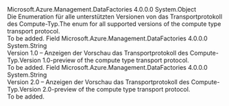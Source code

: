 <Type Name="TransportProtocolVersion" FullName="Microsoft.Azure.Management.DataFactories.Core.Registration.Models.TransportProtocolVersion">
  <TypeSignature Language="C#" Value="public static class TransportProtocolVersion" />
  <TypeSignature Language="ILAsm" Value=".class public auto ansi abstract sealed beforefieldinit TransportProtocolVersion extends System.Object" />
  <TypeSignature Language="DocId" Value="T:Microsoft.Azure.Management.DataFactories.Core.Registration.Models.TransportProtocolVersion" />
  <TypeSignature Language="VB.NET" Value="Public Class TransportProtocolVersion" />
  <TypeSignature Language="F#" Value="type TransportProtocolVersion = class" />
  <AssemblyInfo>
    <AssemblyName>Microsoft.Azure.Management.DataFactories</AssemblyName>
    <AssemblyVersion>4.0.0.0</AssemblyVersion>
  </AssemblyInfo>
  <Base>
    <BaseTypeName>System.Object</BaseTypeName>
  </Base>
  <Interfaces />
  <Docs>
    <summary>
            <span data-ttu-id="4eae7-101">Die Enumeration für alle unterstützten Versionen von das Transportprotokoll des Compute-Typ.</span><span class="sxs-lookup"><span data-stu-id="4eae7-101">The enum for all supported versions of the compute type transport protocol.</span></span>
            </summary>
    <remarks>To be added.</remarks>
  </Docs>
  <Members>
    <Member MemberName="V1">
      <MemberSignature Language="C#" Value="public const string V1;" />
      <MemberSignature Language="ILAsm" Value=".field public static literal string V1" />
      <MemberSignature Language="DocId" Value="F:Microsoft.Azure.Management.DataFactories.Core.Registration.Models.TransportProtocolVersion.V1" />
      <MemberSignature Language="VB.NET" Value="Public Const V1 As String " />
      <MemberSignature Language="F#" Value="val mutable V1 : string" Usage="Microsoft.Azure.Management.DataFactories.Core.Registration.Models.TransportProtocolVersion.V1" />
      <MemberType>Field</MemberType>
      <AssemblyInfo>
        <AssemblyName>Microsoft.Azure.Management.DataFactories</AssemblyName>
        <AssemblyVersion>4.0.0.0</AssemblyVersion>
      </AssemblyInfo>
      <ReturnValue>
        <ReturnType>System.String</ReturnType>
      </ReturnValue>
      <Docs>
        <summary>
            <span data-ttu-id="4eae7-102">Version 1.0 – Anzeigen der Vorschau das Transportprotokoll des Compute-Typ.</span><span class="sxs-lookup"><span data-stu-id="4eae7-102">Version 1.0-preview of the compute type transport protocol.</span></span>
            </summary>
        <remarks>To be added.</remarks>
      </Docs>
    </Member>
    <Member MemberName="V2">
      <MemberSignature Language="C#" Value="public const string V2;" />
      <MemberSignature Language="ILAsm" Value=".field public static literal string V2" />
      <MemberSignature Language="DocId" Value="F:Microsoft.Azure.Management.DataFactories.Core.Registration.Models.TransportProtocolVersion.V2" />
      <MemberSignature Language="VB.NET" Value="Public Const V2 As String " />
      <MemberSignature Language="F#" Value="val mutable V2 : string" Usage="Microsoft.Azure.Management.DataFactories.Core.Registration.Models.TransportProtocolVersion.V2" />
      <MemberType>Field</MemberType>
      <AssemblyInfo>
        <AssemblyName>Microsoft.Azure.Management.DataFactories</AssemblyName>
        <AssemblyVersion>4.0.0.0</AssemblyVersion>
      </AssemblyInfo>
      <ReturnValue>
        <ReturnType>System.String</ReturnType>
      </ReturnValue>
      <Docs>
        <summary>
            <span data-ttu-id="4eae7-103">Version 2.0 – Anzeigen der Vorschau das Transportprotokoll des Compute-Typ.</span><span class="sxs-lookup"><span data-stu-id="4eae7-103">Version 2.0-preview of the compute type transport protocol.</span></span>
            </summary>
        <remarks>To be added.</remarks>
      </Docs>
    </Member>
  </Members>
</Type>